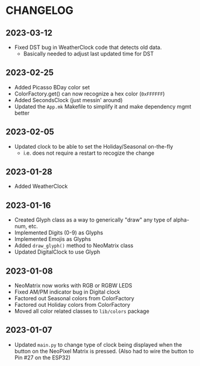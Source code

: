 # CHANGELOG

## 2023-03-12
* Fixed DST bug in WeatherClock code that detects old data.
  - Basically needed to adjust last updated time for DST

## 2023-02-25
* Added Picasso BDay color set
* ColorFactory.get() can now recognize a hex color (`0xFFFFFF`)
* Added SecondsClock (just messin' around)
* Updated the `App.mk` Makefile to simplify it and make dependency mgmt better

## 2023-02-05
* Updated clock to be able to set the Holiday/Seasonal on-the-fly
  - i.e. does not require a restart to recogize the change

## 2023-01-28
* Added WeatherClock

## 2023-01-16
* Created Glyph class as a way to generically "draw" any type of alpha-num, etc.
* Implemented Digits (0-9) as Glyphs
* Implemented Emojis as Glyphs
* Added `draw_glyph()` method to NeoMatrix class
* Updated DigitalClock to use Glyph

## 2023-01-08
* NeoMatrix now works with RGB or RGBW LEDS
* Fixed AM/PM indicator bug in Digital clock
* Factored out Seasonal colors from ColorFactory
* Factored out Holiday colors from ColorFactory
* Moved all color related classes to `lib/colors` package

## 2023-01-07
* Updated `main.py` to change type of clock being displayed when the button on
  the NeoPixel Matrix is pressed. (Also had to wire the button to Pin #27 on the
  ESP32)
